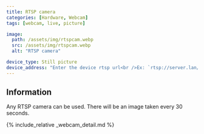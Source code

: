 ```yaml
---
title: RTSP camera
categories: [Hardware, Webcam]
tags: [webcam, live, picture]

image:
  path: /assets/img/rtspcam.webp
  src: /assets/img/rtspcam.webp
  alt: "RTSP camera"

device_type: Still picture
device_address: "Enter the device rtsp url<br />Ex: `rtsp://server.lan/stream`"
---
```


## Information

Any RTSP camera can be used. There will be an image taken every 30 seconds.

{% include_relative _webcam_detail.md %}
